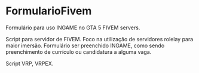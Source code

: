 # FormularioFivem
Formulário para uso INGAME no GTA 5 FIVEM servers.

Script para servidor de FIVEM. Foco na utilização de servidores rolelay para maior imersão. 
Formulário ser preenchido INGAME, como sendo preenchimento de currículo ou candidatura a alguma vaga.

Script VRP, VRPEX.
